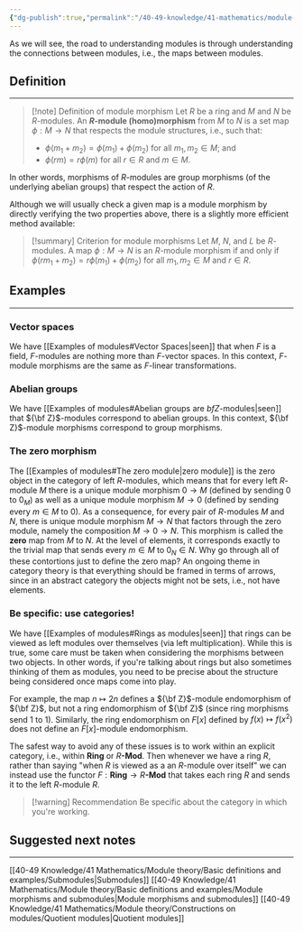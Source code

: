 ```yaml
---
{"dg-publish":true,"permalink":"/40-49-knowledge/41-mathematics/module-theory/basic-definitions-and-examples/module-morphisms/","tags":["module_theory"],"updated":"2025-03-31T12:51:14-07:00"}
---
```


As we will see, the road to understanding modules is through understanding the connections between modules, i.e., the maps between modules.

## Definition
---

>[!note] Definition of module morphism
>Let $R$ be a ring and $M$ and $N$ be $R$-modules. An **$R$-module (homo)morphism** from $M$ to $N$ is a set map $\phi:M\to N$ that respects the module structures, i.e., such that:
>- $\phi(m_1+m_2)=\phi(m_1)+\phi(m_2)$ for all $m_1, m_2\in M$; and
>- $\phi(rm)=r\phi(m)$ for all $r\in R$ and $m\in M$.

In other words, morphisms of $R$-modules are group morphisms (of the underlying abelian groups) that respect the action of $R$.

Although we will usually check a given map is a module morphism by directly verifying the two properties above, there is a slightly more efficient method available:

>[!summary] Criterion for module morphisms
>Let $M$, $N$, and $L$ be $R$-modules. A map $\phi:M\to N$ is an $R$-module morphism if and only if $\phi(rm_1+m_2)=r\phi(m_1)+\phi(m_2)$ for all $m_1, m_2\in M$ and $r\in R$.

## Examples
---

### Vector spaces

We have [[Examples of modules#Vector Spaces\|seen]] that when $F$ is a field, $F$-modules are nothing more than $F$-vector spaces. In this context, $F$-module morphisms are the same as $F$-linear transformations.

### Abelian groups

We have [[Examples of modules#Abelian groups are ${ bf Z}$-modules\|seen]] that ${\bf Z}$-modules correspond to  abelian groups. In this context, ${\bf Z}$-module morphisms correspond to group morphisms.

### The zero morphism

The [[Examples of modules#The zero module\|zero module]] is the zero object in the category of left $R$-modules, which means that for every left $R$-module $M$ there is a unique module morphism $0\to M$ (defined by sending $0$ to $0_M$) as well as a unique module morphism $M\to 0$ (defined by sending every $m\in M$ to $0$). As a consequence, for every pair of $R$-modules $M$ and $N$, there is unique module morphism $M\to N$ that factors through the zero module, namely the composition $M\to 0\to N$. This morphism is called the **zero** map from $M$ to $N$. At the level of elements, it corresponds exactly to the trivial map that sends every $m\in M$ to $0_N\in N$. Why go through all of these contortions just to define the zero map? An ongoing theme in category theory is that everything should be framed in terms of arrows, since in an abstract category the objects might not be sets, i.e., not have elements.

### Be specific: use categories!

We have [[Examples of modules#Rings as modules\|seen]] that rings can be viewed as left modules over themselves (via left multiplication). While this is true, some care must be taken when considering the morphisms between two objects. In other words, if you're talking about rings but also sometimes thinking of them as modules, you need to be precise about the structure being considered once maps come into play.

For example, the map $n\mapsto 2n$ defines a ${\bf Z}$-module endomorphism of ${\bf Z}$, but not a ring endomorphism of ${\bf Z}$ (since ring morphisms send 1 to 1). Similarly, the ring endomorphism on $F[x]$ defined by $f(x)\mapsto f(x^2)$ does not define an $F[x]$-module endomorphism.

The safest way to avoid any of these issues is to work within an explicit category, i.e., within $\textbf{Ring}$ or $R\textbf{-Mod}$. Then whenever we have a ring $R$, rather than saying "when $R$ is viewed as a an $R$-module over itself" we can instead use the functor $F:\textbf{Ring}\to R\textbf{-Mod}$ that takes each ring $R$ and sends it to the left $R$-module $R$.

> [!warning] Recommendation
> Be specific about the category in which you're working.

## Suggested next notes
---

[[40-49 Knowledge/41 Mathematics/Module theory/Basic definitions and examples/Submodules\|Submodules]]
[[40-49 Knowledge/41 Mathematics/Module theory/Basic definitions and examples/Module morphisms and submodules\|Module morphisms and submodules]]
[[40-49 Knowledge/41 Mathematics/Module theory/Constructions on modules/Quotient modules\|Quotient modules]]

